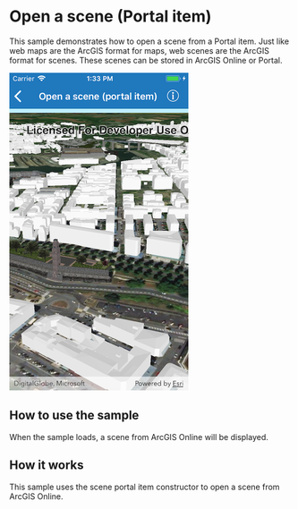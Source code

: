 # Open a scene (Portal item)

This sample demonstrates how to open a scene from a Portal item. Just
like web maps are the ArcGIS format for maps, web scenes are the ArcGIS
format for scenes. These scenes can be stored in ArcGIS Online or
Portal.

![](image1.png)

## How to use the sample

When the sample loads, a scene from ArcGIS Online will be displayed.

## How it works

This sample uses the scene portal item constructor to open a scene from
ArcGIS Online.
